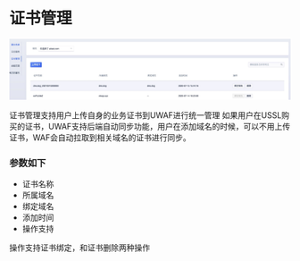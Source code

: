 # 证书管理
![](/images/15971452268273.jpg)

证书管理支持用户上传自身的业务证书到UWAF进行统一管理
如果用户在USSL购买的证书，UWAF支持后端自动同步功能，用户在添加域名的时候，可以不用上传证书，WAF会自动拉取到相关域名的证书进行同步。

### 参数如下
  -  证书名称
  -  所属域名
  -  绑定域名
  -  添加时间
  -  操作支持

操作支持证书绑定，和证书删除两种操作


